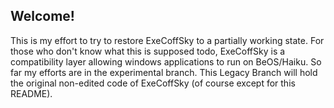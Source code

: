 Welcome! 
----------------

This is my effort to try to restore ExeCoffSky to a partially working state. For those who don't know what this is supposed todo, ExeCoffSky is a compatibility layer allowing windows applications to run on BeOS/Haiku. So far my efforts are in the experimental branch. This Legacy Branch will hold the original non-edited code of ExeCoffSky (of course except for this README).
